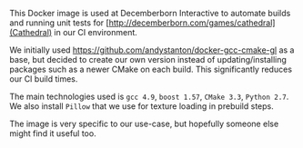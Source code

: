 This Docker image is used at Decemberborn Interactive to automate
builds and running unit tests for [http://decemberborn.com/games/cathedral](Cathedral) in our CI environment.

We initially used https://github.com/andystanton/docker-gcc-cmake-gl
as a base, but decided to create our own version instead of
updating/installing packages such as a newer CMake on each build. This
significantly reduces our CI build times.

The main technologies used is `gcc 4.9`, `boost 1.57`, `CMake 3.3`,
`Python 2.7`. We also install `Pillow` that we use for texture loading
in prebuild steps.

The image is very specific to our use-case, but hopefully someone
else might find it useful too.

